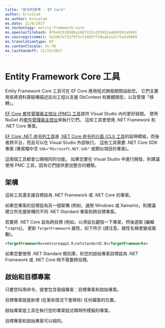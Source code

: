 ```yaml
---
title: "命令列參考 - EF Core"
author: bricelam
ms.author: bricelam
ms.date: 11/6/2017
ms.technology: entity-framework-core
ms.openlocfilehash: 076e9251850ba10df323cd25922aa8b95b3a5491
ms.sourcegitcommit: 5e2d97e731f975cf3405ff3deab2a3c75ad1b969
ms.translationtype: HT
ms.contentlocale: zh-TW
ms.lasthandoff: 11/15/2017
---
```

<a name="entity-framework-core-tools"></a>Entity Framework Core 工具
===========================
Entity Framework Core 工具可在 EF Core 應用程式開發期間協助您。 它們主要用來將資料庫結構描述反向工程以支援 DbContext 和實體類型，以及管理「移轉」。

[EF Core 套件管理員主控台 (PMC) 工具][1]提供 Visual Studio 內的更好經驗。 使用 NuGet 的[套件管理員主控台][2]來執行它們。 這些工具會使用 .NET Framework 和 .NET Core 專案。

[EF Core .NET 命令列工具][3]是 [.NET Core 命令列介面 (CLI) 工具][4]的延伸模組，而後者跨平台，而且可以在 Visual Studio 外部執行。 這些工具需要 .NET Core SDK 專案 (專案檔中含 `Sdk="Microsoft.NET.Sdk"` 或類似項目的專案)。

這兩個工具都會公開相同的功能。 如果您要在 Visual Studio 中進行開發，則建議使用 PMC 工具，因為它們提供更加整合的體驗。

<a name="frameworks"></a>架構
----------
這些工具還支援目標設為 .NET Framework 或 .NET Core 的專案。

如果您專案的目標設為另一個架構 (例如，通用 Windows 或 Xamarin)，則建議建立所支援架構的不同 .NET Standard 專案和跨目標專案。

若要將 .NET Core 設為跨目標 (例如，以滑鼠右鍵按一下專案，然後選取 [編輯 \*.csproj]。 更新 `TargetFramework` 屬性，如下所示  (請注意，屬性名稱會變成複數)。

``` xml
<TargetFrameworks>netcoreapp2.0;netstandard2.0</TargetFrameworks>
```

如果您要使用 .NET Standard 類別庫，則您的啟始專案目標設為 .NET Framework 或 .NET Core 時不需要跨目標。

<a name="startup-and-target-projects"></a>啟始和目標專案
---------------------------
只要您叫用命令，就會包含兩個專案：目標專案和啟始專案。

目標專案就是新增 (在某些情況下會移除) 任何檔案的位置。

啟始專案是工具在執行您的專案程式碼時所模擬的專案。

目標專案和啟始專案可以相同。


  [1]: powershell.md
  [2]: https://docs.microsoft.com/nuget/tools/package-manager-console
  [3]: dotnet.md
  [4]: https://docs.microsoft.com/dotnet/core/tools/
